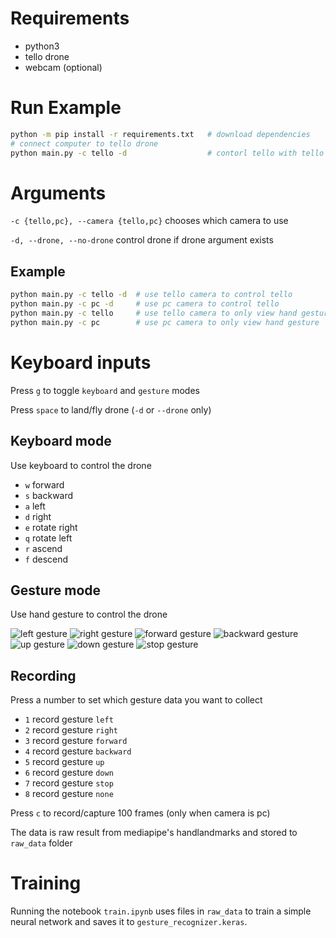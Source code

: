 # Requirements

- python3
- tello drone
- webcam (optional)

# Run Example

```bash
python -m pip install -r requirements.txt   # download dependencies
# connect computer to tello drone
python main.py -c tello -d                  # contorl tello with tello camera
```

# Arguments

`-c {tello,pc}, --camera {tello,pc}` chooses which camera to use

`-d, --drone, --no-drone` control drone if drone argument exists

## Example

```bash
python main.py -c tello -d  # use tello camera to control tello
python main.py -c pc -d     # use pc camera to control tello
python main.py -c tello     # use tello camera to only view hand gesture
python main.py -c pc        # use pc camera to only view hand gesture
```

# Keyboard inputs

Press `g` to toggle `keyboard` and `gesture` modes

Press `space` to land/fly drone (`-d` or `--drone` only)

## Keyboard mode

Use keyboard to control the drone

- `w` forward
- `s` backward
- `a` left
- `d` right
- `e` rotate right
- `q` rotate left
- `r` ascend
- `f` descend

## Gesture mode

Use hand gesture to control the drone

![left gesture](https://github.com/YoungeonLee/drone-playground/blob/main/left.jpg?raw=true)
![right gesture](https://github.com/YoungeonLee/drone-playground/blob/main/right.jpg?raw=true)
![forward gesture](https://github.com/YoungeonLee/drone-playground/blob/main/forward.jpg?raw=true)
![backward gesture](https://github.com/YoungeonLee/drone-playground/blob/main/backward.jpg?raw=true)
![up gesture](https://github.com/YoungeonLee/drone-playground/blob/main/up.jpg?raw=true)
![down gesture](https://github.com/YoungeonLee/drone-playground/blob/main/down.jpg?raw=true)
![stop gesture](https://github.com/YoungeonLee/drone-playground/blob/main/stop.jpg?raw=true)

## Recording

Press a number to set which gesture data you want to collect

- `1` record gesture `left`
- `2` record gesture `right`
- `3` record gesture `forward`
- `4` record gesture `backward`
- `5` record gesture `up`
- `6` record gesture `down`
- `7` record gesture `stop`
- `8` record gesture `none`

Press `c` to record/capture 100 frames (only when camera is pc)

The data is raw result from mediapipe's handlandmarks and stored to `raw_data` folder

# Training

Running the notebook `train.ipynb` uses files in `raw_data` to train a simple neural network
and saves it to `gesture_recognizer.keras`.
